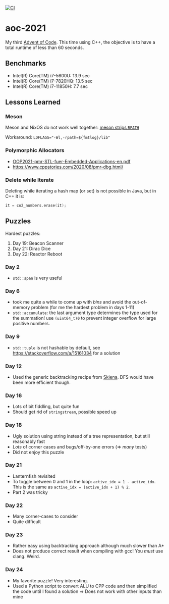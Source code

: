 [![CI](https://github.com/michaeladler/aoc-2021/actions/workflows/ci.yml/badge.svg)](https://github.com/michaeladler/aoc-2021/actions/workflows/ci.yml)

# aoc-2021

My third [Advent of Code](https://adventofcode.com/).
This time using C++, the objective is to have a total runtime of less than 60 seconds.

## Benchmarks

* Intel(R) Core(TM) i7-5600U:  13.9 sec
* Intel(R) Core(TM) i7-7820HQ: 13.5 sec
* Intel(R) Core(TM) i7-11850H: 7.7 sec

## Lessons Learned

### Meson

Meson and NixOS do not work well together: [meson strips `RPATH`](https://web.archive.org/web/20211215093316/https://bleepcoder.com/meson/117487924/rpath-doesn-t-get-set-with-find-library-foo-dirs-path-to-lib)

Workaround: `LDFLAGS="-Wl,-rpath=${fmtlog}/lib"`

### Polymorphic Allocators

* [OOP2021-pmr-STL-fuer-Embedded-Applications-en.pdf](https://web.archive.org/web/20211214103145/https://www.rkaiser.de/wp-content/uploads/2021/02/OOP2021-pmr-STL-fuer-Embedded-Applications-en.pdf)
* https://www.cppstories.com/2020/08/pmr-dbg.html/

### Delete while Iterate

Deleting while iterating a hash map (or set) is not possible in Java, but in C++ it is:

```c
it = co2_numbers.erase(it);
```

## Puzzles

Hardest puzzles:

1. Day 19: Beacon Scanner
2. Day 21: Dirac Dice
3. Day 22: Reactor Reboot

### Day 2

* `std::span` is very useful

### Day 6

* took me quite a while to come up with *bins* and avoid the out-of-memory problem (for me the hardest problem in days 1-11)
* `std::accumulate`: the last argument type determines the type used for the summation! use `(uint64_t)0` to prevent integer overflow for large positive numbers.

### Day 9

* `std::tuple` is not hashable by default, see https://stackoverflow.com/a/15161034 for a solution

### Day 12

* Used the generic backtracking recipe from [Skiena](https://www3.cs.stonybrook.edu/~skiena/392/programs/). DFS would have been more efficient though.

### Day 16

* Lots of bit fiddling, but quite fun
* Should get rid of `stringstream`, possible speed up

### Day 18

* Ugly solution using string instead of a tree representation, but still reasonably fast
* *Lots* of corner cases and bugs/off-by-one errors (=> *many* tests)
* Did not enjoy this puzzle

### Day 21

* Lanternfish revisited
* To toggle between 0 and 1 in the loop: `active_idx = 1 - active_idx`.
  This is the same as `active_idx = (active_idx + 1) % 2`.
* Part 2 was tricky

### Day 22

* Many corner-cases to consider
* Quite difficult

### Day 23

* Rather easy using backtracking approach although much slower than A*
* Does not produce correct result when compiling with gcc! You *must* use clang. Weird.

### Day 24

* My favorite puzzle! Very interesting.
* Used a Python script to convert ALU to CPP code and then simplified the code until I found a solution
    => Does not work with other inputs than mine
